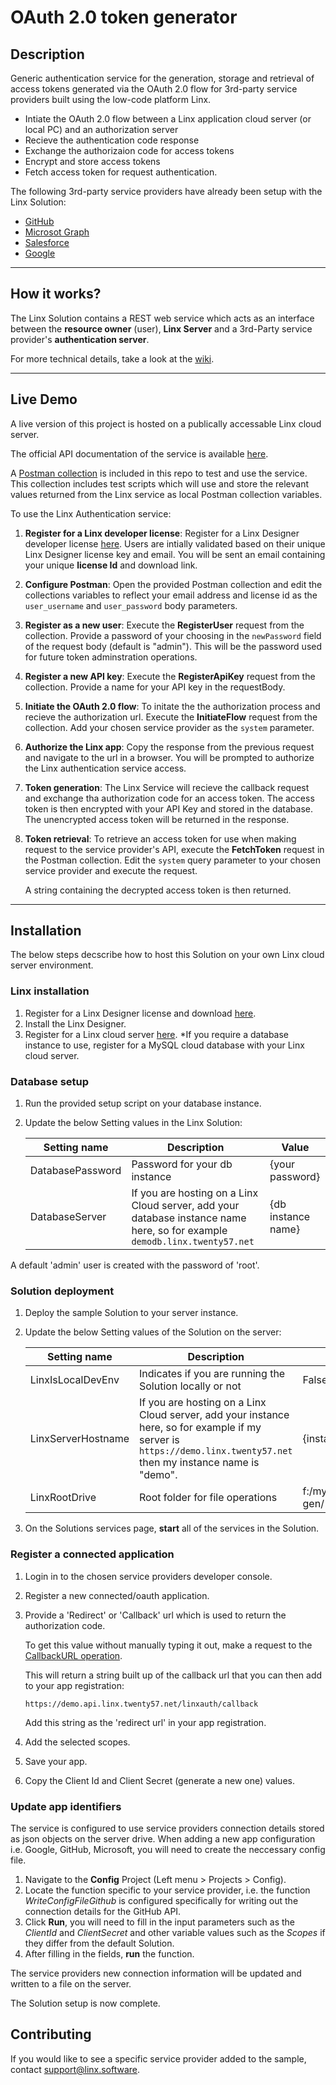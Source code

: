 # OAuth 2.0 token generator

## Description

Generic authentication service for the generation, storage and retrieval of access tokens generated via the OAuth 2.0 flow for 3rd-party service providers built using the low-code platform Linx.


- Intiate the OAuth 2.0 flow between a Linx application cloud server (or local PC) and an authorization server
- Recieve the authentication code response
- Exchange the authorizaion code for access tokens
- Encrypt and store access tokens
- Fetch access token for request authentication.


The following 3rd-party service providers have already been setup with the Linx Solution:

- [GitHub](https://docs.github.com/en/developers/apps/building-oauth-apps/authorizing-oauth-apps)
- [Microsot Graph](https://docs.microsoft.com/en-us/graph/api/overview?view=graph-rest-1.0&preserve-view=true)
- [Salesforce](https://developer.salesforce.com/docs/atlas.en-us.api_rest.meta/api_rest/intro_curl.htm)
- [Google]()

---

## How it works?

The Linx Solution contains a REST web service which acts as an interface between the **resource owner** (user), **Linx Server** and a 3rd-Party service provider's **authentication server**.



For more technical details, take a look at the [wiki](https://github.com/linx-software/oauth2-token-generator/wiki).

---

## Live Demo

A live version of this project is hosted on a publically accessable Linx  cloud server. 

The official API documentation of the service is available [here](https://demo.api.linx.twenty57.net/linxauth/swagger).

A [Postman collection](tests/linx-auth-request-collection.json) is included in this repo to test and use the service. This collection includes test scripts which will use and store the relevant values returned from the Linx service as local Postman collection variables.

To use the Linx Authentication service:

1. __Register for a Linx developer license__: Register for a Linx Designer developer license [here](https://linx.software/get-started-and-download-linx-a-low-code-platform-for-developers/). Users are intially validated based on their unique Linx Designer license key and email. You will be sent an email containing your unique __license Id__ and download link.
1. __Configure Postman__: Open the provided Postman collection and edit the collections variables to reflect your email address and license id as the `user_username` and `user_password` body parameters. 
  
2. __Register as a new user__: Execute the __RegisterUser__ request from the collection. Provide a password of your choosing in the `newPassword` field of the request body (default is "admin"). This will be the password used for future token adminstration operations. 
   
 
2. __Register a new API key__: Execute the __RegisterApiKey__ request from the collection. Provide a name for your API key in the requestBody.
  
3. __Initiate the OAuth 2.0 flow__: To initate the the authorization process and recieve the authorization url. Execute the __InitiateFlow__ request from the collection. Add your chosen service provider as the `system` parameter.
4. __Authorize the Linx app__: Copy the response from the previous request and navigate to the url in a browser. You will be prompted to authorize the Linx authentication service access.
  
5. __Token generation__: The Linx Service will recieve the callback request and exchange tha authorization code for an access token. The access token is then encrypted with your API Key and stored in the database. The unencrypted access token will be returned in the response. 
  
5. __Token retrieval__: To retrieve an access token for use when making request to the service provider's API, execute the __FetchToken__ request in the Postman collection. Edit the `system` query parameter to your chosen service provider and execute the request.
      
   A string containing the decrypted access token is then returned.

---

## Installation

The below steps decscribe how to host this Solution on your own Linx cloud server environment.

### Linx installation
1. Register for a Linx Designer license and download [here](https://linx.software/get-started-and-download-linx-a-low-code-platform-for-developers/).
2. Install the Linx Designer.
2. Register for a Linx cloud server [here](https://linx.software/server-buy2/). *If you require a database instance to use, register for a MySQL cloud database with your Linx cloud server.

### Database setup

1. Run the provided setup script on your database instance.
3. Update the below Setting values in the Linx Solution:

    | Setting name | Description | Value
    | --- | --- | --- 
    |DatabasePassword | Password for your db instance | {your password} |
    |DatabaseServer | If you are hosting on a Linx Cloud server, add your database instance name here, so for example  `demodb.linx.twenty57.net`  | {db instance name}

A default 'admin' user is created with the password of 'root'.

### Solution deployment

1. Deploy the sample Solution to your server instance.
3. Update the below Setting values of the Solution on the server:

    | Setting name | Description | Value
    | --- | --- | --- 
    |LinxIsLocalDevEnv | Indicates if you are running the Solution locally or not | False |
    |LinxServerHostname | If you are hosting on a Linx Cloud server, add your instance here, so for example if my server is `https://demo.linx.twenty57.net` then my instance name is "demo".  | {instance name}
    |LinxRootDrive | Root folder for file operations | f:/mydrive/token-gen/ |
 3. On the Solutions services page, __start__ all of the services in the Solution.   

### Register a connected application

1. Login in to the chosen service providers developer console.
2. Register a new connected/oauth application.
3. Provide a 'Redirect' or 'Callback' url which is used to return the authorization code.
   
   To get this value without manually typing it out, make a request to the [CallbackURL operation](https://demo.api.linx.twenty57.net/linxauth/swagger/index.html?url=/linxauth/documentation/openapi.json#/OAuth%202.0%20flow/CallbackUrl).

   This will return a string built up of the callback url that you can then add to your app registration:
   ```
   https://demo.api.linx.twenty57.net/linxauth/callback
   ```

   Add this string as the 'redirect url' in your app registration.
5. Add the selected scopes.
4. Save your app.
1. Copy the Client Id and Client Secret (generate a new one) values.

### Update app identifiers

The service is configured to use service providers connection details stored as json objects on the server drive. When adding a new app configuration i.e. Google, GitHub, Microsoft, you will need to create the neccessary config file. 

1. Navigate to the __Config__ Project (Left menu > Projects > Config).
2. Locate the function specific to your service provider, i.e. the function _WriteConfigFileGithub_ is configured specifically for writing out the connection details for the GitHub API. 
3. Click __Run__, you will need to fill in the input parameters such as the _ClientId_ and _ClientSecret_ and other variable values such as the _Scopes_ if they differ from the default Solution. 
4. After filling in the fields, __run__ the function.

The service providers new connection information will be updated and written to a file on the server. 

The Solution setup is now complete.

 ## Contributing

 If you would like to see a specific service provider added to the sample, contact support@linx.software.





